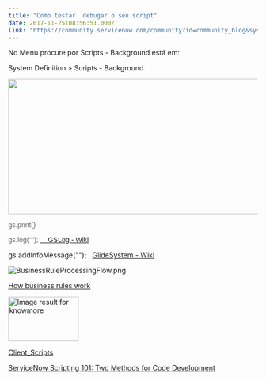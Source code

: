 ```yaml
---
title: "Como testar  debugar o seu script"
date: 2017-11-25T08:56:51.000Z
link: "https://community.servicenow.com/community?id=community_blog&sys_id=65ace225dbd0dbc01dcaf3231f961952"
---
```

<p>No Menu procure por Scripts - Background está em:</p><p></p><p>System Definition &gt; Scripts - Background</p><p></p><p><img class="jive-image" height="273" src="https://lh3.googleusercontent.com/lyF9PfVUda1BLR2mQ778C9RHX_P4Fec65M1Bqd0v6SEev_4l2C5S3quqKI8k0bFMAbc1lsxio0HHx21YqGd-wGos7_HzeAFv5ueekUpvkZAKeDFYCxIDkifSx5ZOs44ulMv6UQw" style="width: 514px; height: 272.845px;" width="515"/></p><p></p><p><span style="color: #666666; font-family: arial, sans-serif;">gs.print()</span></p><p><span style="color: #666666; font-family: arial, sans-serif;">gs.log(""); <a href="https://docs.servicenow.com/bundle/jakarta-servicenow-platform/page/script/useful-scripts/reference/r_GSLog.html?title=GSLog" title="https://docs.servicenow.com/bundle/jakarta-servicenow-platform/page/script/useful-scripts/reference/r_GSLog.html?title=GSLog">     GSLog - Wiki</a> </span></p><p>gs.addInfoMessage("");   <a href="https://docs.servicenow.com/bundle/jakarta-servicenow-platform/page/script/glide-server-apis/concept/c_GlideSystem.html?title=GlideSystem#print.28String.29" title="https://docs.servicenow.com/bundle/jakarta-servicenow-platform/page/script/glide-server-apis/concept/c_GlideSystem.html?title=GlideSystem#print.28String.29">GlideSystem - Wiki</a></p><p></p><p></p><p><img alt="BusinessRuleProcessingFlow.png" class="image-1 jive-image" src="https://docs.servicenow.com/bundle/jakarta-servicenow-platform/page/script/business-rules/image/BusinessRuleProcessingFlow.png" style="height: auto;"/></p><p><a href="https://docs.servicenow.com/bundle/jakarta-servicenow-platform/page/script/business-rules/reference/r_HowBusinessRulesWork.html" title="https://docs.servicenow.com/bundle/jakarta-servicenow-platform/page/script/business-rules/reference/r_HowBusinessRulesWork.html">How business rules work</a> </p><p><img alt="Image result for knowmore" class="jive-image" height="89" src="http://library.sbcc.edu/wp-content/uploads/2011/11/Know-More-Now-Logo.pdf.jpg" style="width: 142px; height: 89.3728px;" width="142"/></p><p><a href="http://wiki.servicenow.com/index.php?title=Client_Scripts#gsc.tab=0" title="http://wiki.servicenow.com/index.php?title=Client_Scripts#gsc.tab=0">Client_Scripts</a></p><p><a title="ServiceNow Scripting 101: Two Methods for Code Development" __default_attr="5416" __jive_macro_name="blogpost" class="jive_macro jive_macro_blogpost" data-orig-content="ServiceNow Scripting 101: Two Methods for Code Development" data-renderedposition="828.5795288085938_7.997159004211426_414_15" href="/community?id=community_blog&sys_id=e81eae2ddbd0dbc01dcaf3231f96194f">ServiceNow Scripting 101: Two Methods for Code Development</a></p>